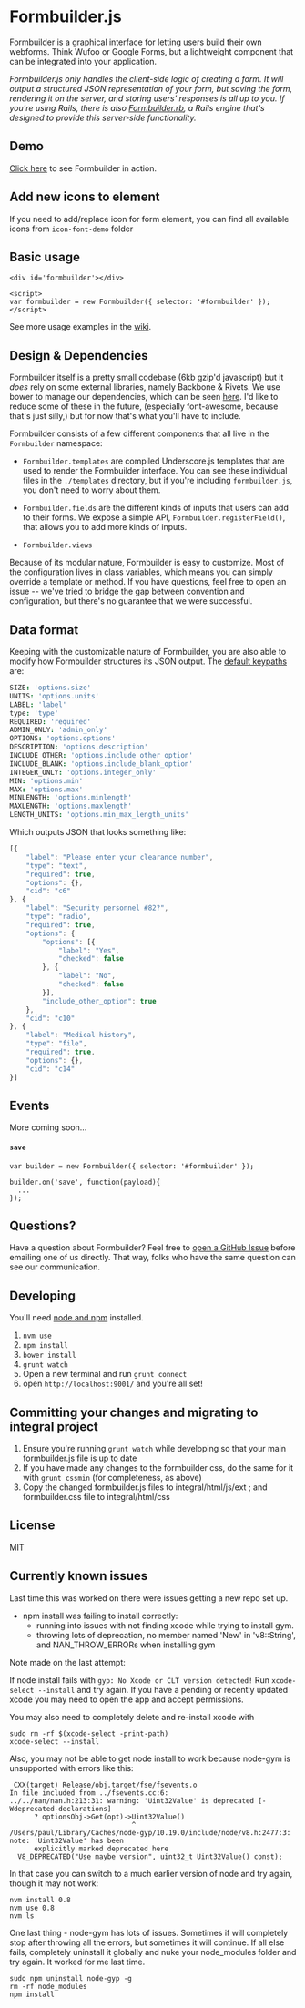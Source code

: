 Formbuilder.js
============

Formbuilder is a graphical interface for letting users build their own webforms. Think Wufoo or Google Forms, but a lightweight component that can be integrated into your application.

*Formbuilder.js only handles the client-side logic of creating a form. It will output a structured JSON representation of your form, but saving the form, rendering it on the server, and storing users' responses is all up to you. If you're using Rails, there is also [Formbuilder.rb](https://github.com/dobtco/formbuilder-rb), a Rails engine that's designed to provide this server-side functionality.*

## Demo
[Click here](http://dobtco.github.io/formbuilder/) to see Formbuilder in action.

## Add new icons to element
If you need to add/replace icon for form element, you can find all available icons from `icon-font-demo` folder
## Basic usage
```
<div id='formbuilder'></div>

<script>
var formbuilder = new Formbuilder({ selector: '#formbuilder' });
</script>
```

See more usage examples in the [wiki](https://github.com/dobtco/formbuilder/wiki).

## Design &amp; Dependencies

Formbuilder itself is a pretty small codebase (6kb gzip'd javascript) but it *does* rely on some external libraries, namely Backbone &amp; Rivets. We use bower to manage our dependencies, which can be seen [here](https://github.com/dobtco/formbuilder/blob/master/bower.json). I'd like to reduce some of these in the future, (especially font-awesome, because that's just silly,) but for now that's what you'll have to include.

Formbuilder consists of a few different components that all live in the `Formbuilder` namespace:

- `Formbuilder.templates` are compiled Underscore.js templates that are used to render the Formbuilder interface. You can see these individual files in the `./templates` directory, but if you're including `formbuilder.js`, you don't need to worry about them.

- `Formbuilder.fields` are the different kinds of inputs that users can add to their forms. We expose a simple API, `Formbuilder.registerField()`, that allows you to add more kinds of inputs.

- `Formbuilder.views`

Because of its modular nature, Formbuilder is easy to customize. Most of the configuration lives in class variables, which means you can simply override a template or method. If you have questions, feel free to open an issue -- we've tried to bridge the gap between convention and configuration, but there's no guarantee that we were successful.

## Data format

Keeping with the customizable nature of Formbuilder, you are also able to modify how Formbuilder structures its JSON output. The [default keypaths](https://github.com/dobtco/formbuilder/blob/master/coffee/main.coffee#L20) are:

```coffeescript
SIZE: 'options.size'
UNITS: 'options.units'
LABEL: 'label'
type: 'type'
REQUIRED: 'required'
ADMIN_ONLY: 'admin_only'
OPTIONS: 'options.options'
DESCRIPTION: 'options.description'
INCLUDE_OTHER: 'options.include_other_option'
INCLUDE_BLANK: 'options.include_blank_option'
INTEGER_ONLY: 'options.integer_only'
MIN: 'options.min'
MAX: 'options.max'
MINLENGTH: 'options.minlength'
MAXLENGTH: 'options.maxlength'
LENGTH_UNITS: 'options.min_max_length_units'
```

Which outputs JSON that looks something like:

```javascript
[{
    "label": "Please enter your clearance number",
    "type": "text",
    "required": true,
    "options": {},
    "cid": "c6"
}, {
    "label": "Security personnel #82?",
    "type": "radio",
    "required": true,
    "options": {
        "options": [{
            "label": "Yes",
            "checked": false
        }, {
            "label": "No",
            "checked": false
        }],
        "include_other_option": true
    },
    "cid": "c10"
}, {
    "label": "Medical history",
    "type": "file",
    "required": true,
    "options": {},
    "cid": "c14"
}]
```

## Events
More coming soon...

#### `save`
```
var builder = new Formbuilder({ selector: '#formbuilder' });

builder.on('save', function(payload){
  ...
});
```

## Questions?

Have a question about Formbuilder? Feel free to [open a GitHub Issue](https://github.com/dobtco/formbuilder/issues/new) before emailing one of us directly. That way, folks who have the same question can see our communication.

## Developing
You'll need [node and npm](http://nodejs.org/) installed.

1. `nvm use`
2. `npm install`
3. `bower install`
4. `grunt watch`
5. Open  a new terminal and run `grunt connect`
6. open `http://localhost:9001/` and you're all set!

## Committing your changes and migrating to integral project
1. Ensure you're running `grunt watch` while developing so that your main formbuilder.js file is up to date
2. If you have made any changes to the formbuilder css, do the same for it with `grunt cssmin` (for completeness, as above)
3. Copy the changed formbuilder.js files to integral/html/js/ext ; and formbuilder.css file to integral/html/css

## License
MIT

## Currently known issues
Last time this was worked on there were issues getting a new repo set up.
* npm install was failing to install correctly:
    * running into issues with not finding xcode while trying to install gym.
    * throwing lots of deprecation, no member named 'New' in 'v8::String', and NAN_THROW_ERRORs when installing gym

Note made on the last attempt:

If node install fails with `gyp: No Xcode or CLT version detected!`
Run `xcode-select --install` and try again.
If you have a pending or recently updated xcode you may need to open the app and accept permissions.

You may also need to completely delete and re-install xcode with
~~~
sudo rm -rf $(xcode-select -print-path)
xcode-select --install
~~~

Also, you may not be able to get node install to work because node-gym is unsupported with errors like this:
~~~
 CXX(target) Release/obj.target/fse/fsevents.o
In file included from ../fsevents.cc:6:
../../nan/nan.h:213:31: warning: 'Uint32Value' is deprecated [-Wdeprecated-declarations]
      ? optionsObj->Get(opt)->Uint32Value()
                              ^
/Users/paul/Library/Caches/node-gyp/10.19.0/include/node/v8.h:2477:3: note: 'Uint32Value' has been
      explicitly marked deprecated here
  V8_DEPRECATED("Use maybe version", uint32_t Uint32Value() const);
~~~

In that case you can switch to a much earlier version of node and try again, though it may not work:
~~~
nvm install 0.8
nvm use 0.8
nvm ls
~~~

One last thing - node-gym has lots of issues. Sometimes if will completely stop after throwing all the errors, but sometimes it will continue.
If all else fails, completely uninstall it globally and nuke your node_modules folder and try again.
It worked for me last time.
~~~
sudo npm uninstall node-gyp -g
rm -rf node_modules
npm install
~~~ 
